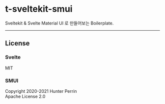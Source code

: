 # t-sveltekit-smui
Sveltekit & Svelte Material UI 로 만들어보는 Boilerplate.   



---
## License

### Svelte
MIT
### SMUI 
Copyright 2020-2021 Hunter Perrin   
Apache License 2.0
